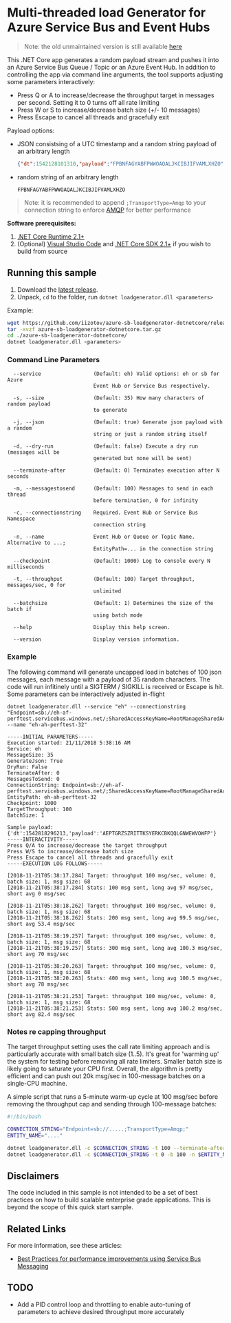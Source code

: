 # Multi-threaded load Generator for Azure Service Bus and Event Hubs
> Note: the old unmaintained version is still available [here](https://github.com/iizotov/azure-sb-loadgenerator)

This .NET Core app generates a random payload stream and pushes it into an Azure Service Bus Queue / Topic or an Azure Event Hub. In addition to controlling the app via command line arguments, the tool supports adjusting some parameters interactively:

* Press Q or A to increase/decrease the throughput target in messages per second. Setting it to 0 turns off all rate limiting 
* Press W or S to increase/decrease batch size (+/- 10 messages)
* Press Escape to cancel all threads and gracefully exit

Payload options: 
* JSON consistsing of a UTC timestamp and a random string payload of an arbitrary length
    ```json
    {"dt":1542128101310,"payload":"FPBNFAGYABFPWWOAQALJKCIBJIFVAMLXHZO"}
    ```
* random string of an arbitrary length
    ```
    FPBNFAGYABFPWWOAQALJKCIBJIFVAMLXHZO
    ```
> Note: it is recommended to append `;TransportType=Amqp` to your connection string to enforce [AMQP](https://docs.microsoft.com/en-us/azure/service-bus-messaging/service-bus-amqp-dotnet) for better performance

**Software prerequisites:**
1. [.NET Core Runtime 2.1+](https://www.microsoft.com/net/download)
2. (Optional) [Visual Studio Code](https://code.visualstudio.com/) and [.NET Core SDK 2.1+](https://www.microsoft.com/net/download) if you wish to build from source

## Running this sample
1. Download the [latest release](https://github.com/iizotov/azure-sb-loadgenerator-dotnetcore/releases/latest).
2. Unpack, `cd` to the folder, run `dotnet loadgenerator.dll <parameters>`

Example:
```bash
wget https://github.com/iizotov/azure-sb-loadgenerator-dotnetcore/releases/download/release-2.0.0/azure-sb-loadgenerator-dotnetcore.tar.gz
tar -xvzf azure-sb-loadgenerator-dotnetcore.tar.gz
cd ./azure-sb-loadgenerator-dotnetcore/
dotnet loadgenerator.dll <parameters>
```
   
### Command Line Parameters
```
  --service                 (Default: eh) Valid options: eh or sb for Azure
                            Event Hub or Service Bus respectively.

  -s, --size                (Default: 35) How many characters of random payload
                            to generate

  -j, --json                (Default: true) Generate json payload with a random 
                            string or just a random string itself

  -d, --dry-run             (Default: false) Execute a dry run (messages will be
                            generated but none will be sent)

  --terminate-after         (Default: 0) Terminates execution after N seconds

  -m, --messagestosend      (Default: 100) Messages to send in each thread 
                            before termination, 0 for infinity

  -c, --connectionstring    Required. Event Hub or Service Bus Namespace 
                            connection string

  -n, --name                Event Hub or Queue or Topic Name. Alternative to ...;
                            EntityPath=... in the connection string

  --checkpoint              (Default: 1000) Log to console every N milliseconds

  -t, --throughput          (Default: 100) Target throughput, messages/sec, 0 for 
                            unlimited

  --batchsize               (Default: 1) Determines the size of the batch if 
                            using batch mode

  --help                    Display this help screen.

  --version                 Display version information.
```

### Example
The following command will generate uncapped load in batches of 100 json messages, each message with a payload of 35 random characters. The code will run infitinely until a SIGTERM / SIGKILL is received or Escape is hit. Some parameters can be interactively adjusted in-flight

```
dotnet loadgenerator.dll --service "eh" --connectionstring "Endpoint=sb://eh-af-perftest.servicebus.windows.net/;SharedAccessKeyName=RootManageSharedAccessKey;SharedAccessKey=****;TransportType=Amqp;" --name "eh-ah-perftest-32"

-----INITIAL PARAMETERS-----
Execution started: 21/11/2018 5:38:16 AM
Service: eh
MessageSize: 35
GenerateJson: True
DryRun: False
TerminateAfter: 0
MessagesToSend: 0
ConnectionString: Endpoint=sb://eh-af-perftest.servicebus.windows.net/;SharedAccessKeyName=RootManageSharedAccessKey;SharedAccessKey=***;TransportType=Amqp;
EntityPath: eh-ah-perftest-32
Checkpoint: 1000
TargetThroughput: 100
BatchSize: 1

Sample payload: {'dt':1542818296213,'payload':'AEPTGRZSZRITTKSYERKCBKQQLGNWEWVOWFP'}
-----INTERACTIVITY-----
Press Q/A to increase/decrease the target throughput
Press W/S to increase/decrease batch size
Press Escape to cancel all threads and gracefully exit
-----EXECUTION LOG FOLLOWS-----

[2018-11-21T05:38:17.284] Target: throughput 100 msg/sec, volume: 0, batch size: 1, msg size: 68
[2018-11-21T05:38:17.284] Stats: 100 msg sent, long avg 97 msg/sec, short avg 0 msg/sec

[2018-11-21T05:38:18.262] Target: throughput 100 msg/sec, volume: 0, batch size: 1, msg size: 68
[2018-11-21T05:38:18.262] Stats: 200 msg sent, long avg 99.5 msg/sec, short avg 53.4 msg/sec

[2018-11-21T05:38:19.257] Target: throughput 100 msg/sec, volume: 0, batch size: 1, msg size: 68
[2018-11-21T05:38:19.257] Stats: 300 msg sent, long avg 100.3 msg/sec, short avg 70 msg/sec

[2018-11-21T05:38:20.263] Target: throughput 100 msg/sec, volume: 0, batch size: 1, msg size: 68
[2018-11-21T05:38:20.263] Stats: 400 msg sent, long avg 100.5 msg/sec, short avg 78 msg/sec

[2018-11-21T05:38:21.253] Target: throughput 100 msg/sec, volume: 0, batch size: 1, msg size: 68
[2018-11-21T05:38:21.253] Stats: 500 msg sent, long avg 100.2 msg/sec, short avg 82.4 msg/sec
``` 
### Notes re capping throughput
The target throughput setting uses the call rate limiting approach and is particularly accurate with small batch size (1..5). It's great for 'warming up' the system for testing before removing all rate limiters. Smaller batch size is likely going to saturate your CPU first. Overall, the algorithm is pretty efficient and can push out 20k msg/sec in 100-message batches on a single-CPU machine.

A simple script that runs a 5-minute warm-up cycle at 100 msg/sec before removing the throughput cap and sending through 100-message batches:

```bash
#!/bin/bash

CONNECTION_STRING="Endpoint=sb://.....;TransportType=Amqp;"
ENTITY_NAME="...."

dotnet loadgenerator.dll -c $CONNECTION_STRING -t 100 --terminate-after 300 -b 1 -n $ENTITY_NAME
dotnet loadgenerator.dll -c $CONNECTION_STRING -t 0 -b 100 -n $ENTITY_NAME

```

## Disclaimers
The code included in this sample is not intended to be a set of best practices on how to build scalable enterprise grade applications. This is beyond the scope of this quick start sample.

## Related Links
For more information, see these articles:
- [Best Practices for performance improvements using Service Bus Messaging](https://docs.microsoft.com/en-us/azure/service-bus-messaging/service-bus-performance-improvements)

## TODO
* Add a PID control loop and throttling to enable auto-tuning of parameters to achieve desired throughput more accurately
